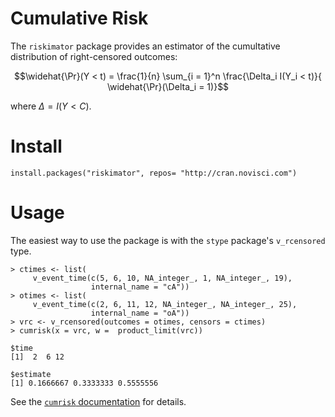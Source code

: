 # Cumulative Risk

The `riskimator` package provides an estimator of the cumultative distribution of right-censored outcomes:

$$\widehat{\Pr}(Y < t) = \frac{1}{n} \sum_{i = 1}^n \frac{\Delta_i I(Y_i < t)}{ \widehat{\Pr}(\Delta_i = 1)}$$

where $\Delta = I(Y < C)$.

# Install

```
install.packages("riskimator", repos= "http://cran.novisci.com")
```

# Usage

The easiest way to use the package is with the `stype` package's `v_rcensored` type.

```
> ctimes <- list(
     v_event_time(c(5, 6, 10, NA_integer_, 1, NA_integer_, 19),
                  internal_name = "cA"))
> otimes <- list(
     v_event_time(c(2, 6, 11, 12, NA_integer_, NA_integer_, 25),
                  internal_name = "oA"))
> vrc <- v_rcensored(outcomes = otimes, censors = ctimes)
> cumrisk(x = vrc, w =  product_limit(vrc))

$time
[1]  2  6 12

$estimate
[1] 0.1666667 0.3333333 0.5555556
```

See the [`cumrisk` documentation](reference/cumrisk.html) for details.
